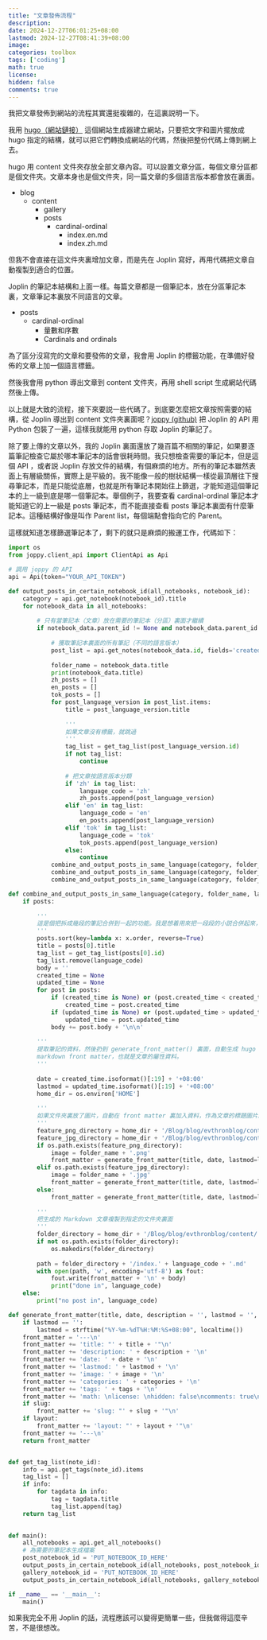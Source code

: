 ```yaml
---
title: "文章發佈流程"
description: 
date: 2024-12-27T06:01:25+08:00
lastmod: 2024-12-27T08:41:39+08:00
image: 
categories: toolbox
tags: ['coding']
math: true
license: 
hidden: false
comments: true
---
```


我把文章發佈到網站的流程其實還挺複雜的，在這裏説明一下。

我用 [hugo（網站鏈接）](https://gohugo.io) 這個網站生成器建立網站，只要把文字和圖片擺放成 hugo 指定的結構，就可以把它們轉換成網站的代碼，然後把整份代碼上傳到網上去。

hugo 用 content 文件夾存放全部文章內容。可以設置文章分區，每個文章分區都是個文件夾。文章本身也是個文件夾，同一篇文章的多個語言版本都會放在裏面。

- blog
  - content
    - gallery
    - posts
        - cardinal-ordinal
          - index.en.md
          - index.zh.md

但我不會直接在這文件夾裏增加文章，而是先在 Joplin 寫好，再用代碼把文章自動複製到適合的位置。

Joplin 的筆記本結構和上面一樣。每篇文章都是一個筆記本，放在分區筆記本裏，文章筆記本裏放不同語言的文章。

- posts
    - cardinal-ordinal
       - 量數和序數
       - Cardinals and ordinals

為了區分沒寫完的文章和要發佈的文章，我會用 Joplin 的標籤功能，在準備好發佈的文章上加一個語言標籤。

然後我會用 python 導出文章到 content 文件夾，再用 shell script 生成網站代碼然後上傳。

以上就是大致的流程，接下來要説一些代碼了。到底要怎麼把文章按照需要的結構，從 Joplin 導出到 content 文件夾裏面呢？[joppy (github)](https://github.com/marph91/joppy) 把 Joplin 的 API 用 Python 包裝了一遍，這樣我就能用 python 存取 Joplin 的筆記了。

除了要上傳的文章以外，我的 Joplin 裏面還放了幾百篇不相關的筆記，如果要逐篇筆記檢查它屬於哪本筆記本的話會很耗時間。我只想檢查需要的筆記本，但是這個 API ，或者説 Joplin 存放文件的結構，有個麻煩的地方。所有的筆記本雖然表面上有層級關係，實際上是平級的。我不能像一般的樹狀結構一樣從最頂層往下搜尋筆記本，而是只能從底層，也就是所有筆記本開始往上篩選，才能知道這個筆記本的上一級到底是哪一個筆記本。舉個例子，我要查看 cardinal-ordinal 筆記本才能知道它的上一級是 posts 筆記本，而不能直接查看 posts 筆記本裏面有什麼筆記本。這種結構好像是叫作 Parent list，每個端點會指向它的 Parent。

這樣就知道怎樣篩選筆記本了，剩下的就只是麻煩的搬運工作，代碼如下：

```python
import os
from joppy.client_api import ClientApi as Api

# 調用 joppy 的 API
api = Api(token="YOUR_API_TOKEN")

def output_posts_in_certain_notebook_id(all_notebooks, notebook_id):
    category = api.get_notebook(notebook_id).title
    for notebook_data in all_notebooks:
    
        # 只有當筆記本（文章）放在需要的筆記本（分區）裏面才繼續
        if notebook_data.parent_id != None and notebook_data.parent_id == notebook_id:
        
            # 獲取筆記本裏面的所有筆記（不同的語言版本）
            post_list = api.get_notes(notebook_data.id, fields='created_time,updated_time,body,order,title,id')
            
            folder_name = notebook_data.title
            print(notebook_data.title)
            zh_posts = []
            en_posts = []
            tok_posts = []
            for post_language_version in post_list.items:
                title = post_language_version.title
                
                '''
                如果文章沒有標籤，就跳過
                '''
                tag_list = get_tag_list(post_language_version.id)
                if not tag_list: 
                    continue
                    
                # 把文章按語言版本分類
                if 'zh' in tag_list: 
                    language_code = 'zh'
                    zh_posts.append(post_language_version)
                elif 'en' in tag_list:
                    language_code = 'en'
                    en_posts.append(post_language_version)
                elif 'tok' in tag_list:
                    language_code = 'tok'
                    tok_posts.append(post_language_version)
                else:
                    continue
            combine_and_output_posts_in_same_language(category, folder_name, 'zh', zh_posts)
            combine_and_output_posts_in_same_language(category, folder_name, 'en', en_posts)
            combine_and_output_posts_in_same_language(category, folder_name, 'tok', tok_posts)

def combine_and_output_posts_in_same_language(category, folder_name, language_code, posts):
    if posts:
    
        '''
        這是個把拆成幾段的筆記合併到一起的功能。我是想着用來把一段段的小説合併起來，不過還沒有什麼實際作用
        '''
        posts.sort(key=lambda x: x.order, reverse=True)
        title = posts[0].title
        tag_list = get_tag_list(posts[0].id)
        tag_list.remove(language_code)
        body = ''
        created_time = None
        updated_time = None
        for post in posts:
            if (created_time is None) or (post.created_time < created_time):
                created_time = post.created_time
            if (updated_time is None) or (post.updated_time > updated_time):
                updated_time = post.updated_time
            body += post.body + '\n\n'
        
        '''
        提取筆記的資料，然後扔到 generate_front_matter() 裏面，自動生成 hugo 需要的
        markdown front matter，也就是文章的屬性資料。
        '''
        
        date = created_time.isoformat()[:19] + '+08:00'
        lastmod = updated_time.isoformat()[:19] + '+08:00'
        home_dir = os.environ['HOME'] 
        
        '''
        如果文件夾裏放了圖片，自動在 front matter 裏加入資料，作為文章的標題圖片。
        '''
        feature_png_directory = home_dir + '/Blog/blog/evthronblog/content/' + category + '/' + folder_name + '/' + folder_name + '.' + 'png'
        feature_jpg_directory = home_dir + '/Blog/blog/evthronblog/content/' + category + '/' + folder_name + '/' + folder_name + '.' + 'jpg'
        if os.path.exists(feature_png_directory):
            image = folder_name + '.png'
            front_matter = generate_front_matter(title, date, lastmod=lastmod, tags=repr(tag_list), categories=category, image=image)
        elif os.path.exists(feature_jpg_directory):
            image = folder_name + '.jpg'
            front_matter = generate_front_matter(title, date, lastmod=lastmod, tags=repr(tag_list), categories=category, image=image)
        else:
            front_matter = generate_front_matter(title, date, lastmod=lastmod, tags=repr(tag_list), categories=category)
            
        '''
        把生成的 Markdown 文章複製到指定的文件夾裏面
        '''
        folder_directory = home_dir + '/Blog/blog/evthronblog/content/' + category + '/' + folder_name
        if not os.path.exists(folder_directory):
            os.makedirs(folder_directory)
            
        path = folder_directory + '/index.' + language_code + '.md'
        with open(path, 'w', encoding='utf-8') as fout:
            fout.write(front_matter + '\n' + body)
            print("done in", language_code)
    else:
        print("no post in", language_code)

def generate_front_matter(title, date, description = '', lastmod = '', image = '', categories = '', tags = '', slug = '', layout = '') -> str:
    if lastmod == '':
        lastmod = strftime("%Y-%m-%dT%H:%M:%S+08:00", localtime())
    front_matter = '---\n'
    front_matter += 'title: "' + title + '"\n'
    front_matter += 'description: ' + description + '\n'
    front_matter += 'date: ' + date + '\n'
    front_matter += 'lastmod: ' + lastmod + '\n'
    front_matter += 'image: ' + image + '\n'
    front_matter += 'categories: ' + categories + '\n'
    front_matter += 'tags: ' + tags + '\n'
    front_matter += 'math: \nlicense: \nhidden: false\ncomments: true\n'
    if slug:
        front_matter += 'slug: "' + slug + '"\n'
    if layout:
        front_matter += 'layout: "' + layout + '"\n'
    front_matter += '---\n'
    return front_matter


def get_tag_list(note_id):
    info = api.get_tags(note_id).items
    tag_list = []
    if info:
        for tagdata in info:
            tag = tagdata.title
            tag_list.append(tag)
    return tag_list
               

def main():
    all_notebooks = api.get_all_notebooks()
    # 為需要的筆記本生成檔案
    post_notebook_id = 'PUT_NOTEBOOK_ID_HERE'
    output_posts_in_certain_notebook_id(all_notebooks, post_notebook_id)
    gallery_notebook_id = 'PUT_NOTEBOOK_ID_HERE'
    output_posts_in_certain_notebook_id(all_notebooks, gallery_notebook_id)

if __name__ == '__main__':
    main()
```

如果我完全不用 Joplin 的話，流程應該可以變得更簡單一些，但我做得這麼辛苦，不是很想改。

